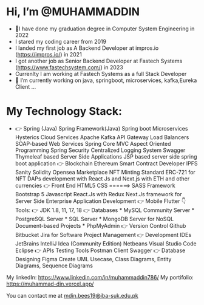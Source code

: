 # Hi, I’m @MUHAMMADDIN
- 👀I have done my graduation degree in Computer System Engineering in 2022
- I stared my coding career from 2019 
- I landed my first job as A Backend Developer at impros.io (https://impros.io/) in 2021
- I got another job as Senior Backend Developer at Fastech Systems (https://www.fastechsystem.com/) in 2023
- Currenlty I am working at Fastech Systems as a full Stack Developer 
- 🌱 I’m currently working on java, springboot, microservices, kafka,Eureka Client ...

# My Technology Stack:
* 👉   Spring (Java)
        Spring Framework(Java)
        Spring boot Microservices
        Hysterics Cloud Services
        Apache Kafka
        API Gateway
        Load Balancers
        SOAP-based Web Services
        Spring Core MVC
        Aspect Oriented Programming
        Spring Security 
        Centralized Logging System
        Swagger
        Thymeleaf based Server Side Applications
        JSP based server side spring boot application
👉	Blockchain
        Ethereum Smart Contract Developer
        IPFS
        Sanity
        Solidity
        Opensea Marketplace NFT Minting
        Standard ERC-721 for NFT
        DAPs development with React Js and Next.js with ETH and other currencies 
👉	Front End
        HTML5
        CSS ======> SASS Framework
        Bootstrap 5
        Javascript
            React.Js with Redux
                Next.Js framework for Server Side Enterprise Application Development
👉  Mobile
        Flutter
👇 Tools:
👉	JDK 1.8, 11, 17, 18
👉	Databases
        * MySQL Community Server
        * PostgreSQL Server
        * SQL Server
        * MongoDB Server for NoSQL Document-based Projects
        * PhpMyAdmin
👉  Version Control
        Github
        Bitbucket
        Jira for Software Project Management
👉  Development IDEs
        JetBrains IntelliJ Idea (Community Edition)
        Netbeans
        Visual Studio Code
        Eclipse 
👉  APIs Testing Tools
        Postman Client
        Swagger
👉 Database Designing
        Figma
        Create
        UML
             Usecase, Class Diagrams, Entity Diagrams, Sequence Diagrams

My linkedIn: https://www.linkedin.com/in/muhammaddin786/
My portifolio: https://muhammad-din.vercel.app/

You can contact me at mdin.bees19@iba-suk.edu.pk
<!---
MUHAMMADDIN786/MUHAMMADDIN786 is a ✨ special ✨ repository because its `README.md` (this file) appears on your GitHub profile.
You can click the Preview link to take a look at your changes.
--->
